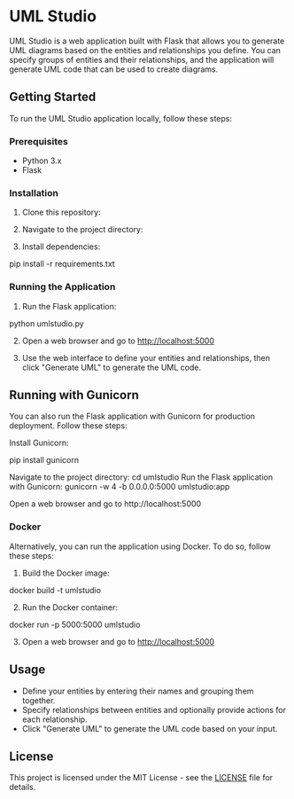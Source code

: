 # UML Studio

UML Studio is a web application built with Flask that allows you to generate UML diagrams based on the entities and relationships you define. You can specify groups of entities and their relationships, and the application will generate UML code that can be used to create diagrams.

## Getting Started

To run the UML Studio application locally, follow these steps:

### Prerequisites

- Python 3.x
- Flask

### Installation

1. Clone this repository:


2. Navigate to the project directory:


3. Install dependencies:

pip install -r requirements.txt


### Running the Application

1. Run the Flask application:

python umlstudio.py


2. Open a web browser and go to [http://localhost:5000](http://localhost:5000)

3. Use the web interface to define your entities and relationships, then click "Generate UML" to generate the UML code.


## Running with Gunicorn

You can also run the Flask application with Gunicorn for production deployment. Follow these steps:

Install Gunicorn:


pip install gunicorn

Navigate to the project directory:
cd umlstudio
Run the Flask application with Gunicorn:
gunicorn -w 4 -b 0.0.0.0:5000 umlstudio:app

Open a web browser and go to http://localhost:5000



### Docker

Alternatively, you can run the application using Docker. To do so, follow these steps:

1. Build the Docker image:

docker build -t umlstudio


2. Run the Docker container:

docker run -p 5000:5000 umlstudio


3. Open a web browser and go to [http://localhost:5000](http://localhost:5000)

## Usage

- Define your entities by entering their names and grouping them together.
- Specify relationships between entities and optionally provide actions for each relationship.
- Click "Generate UML" to generate the UML code based on your input.

## License

This project is licensed under the MIT License - see the [LICENSE](LICENSE) file for details.



